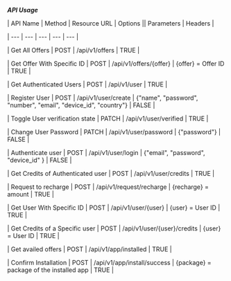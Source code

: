 ***API Usage***

| API Name | Method | Resource URL | Options || Parameters | Headers |

| --- | --- | --- | --- | --- |

| Get All Offers | POST | /api/v1/offers | TRUE |

| Get Offer With Specific ID | POST | /api/v1/offers/{offer} | {offer} = Offer ID | TRUE |

| Get Authenticated Users | POST | /api/v1/user | TRUE |

| Register User | POST | /api/v1/user/create | {"name", "password", "number", "email", "device_id", "country"} | FALSE |

| Toggle User verification state | PATCH | /api/v1/user/verified | TRUE |

| Change User Password | PATCH | /api/v1/user/password | {"password"} | FALSE |

| Authenticate user | POST | /api/v1/user/login | {"email", "password", "device_id" } | FALSE |

| Get Credits of Authenticated user | POST | /api/v1/user/credits | TRUE |

| Request to recharge | POST | /api/v1/request/recharge | {recharge} = amount | TRUE |

| Get User With Specific ID | POST | /api/v1/user/{user} | {user} = User ID | TRUE |

| Get Credits of a Specific user | POST | /api/v1/user/{user}/credits | {user} = User ID | TRUE |

| Get availed offers | POST | /api/v1/app/installed | TRUE |

| Confirm Installation | POST | /api/v1/app/install/success | {package} = package of the installed app | TRUE |